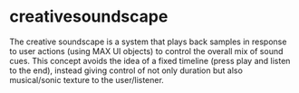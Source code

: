 # creativesoundscape
The creative soundscape is a system that plays back samples in response to user actions (using MAX UI objects) to control the overall mix of sound cues. This concept avoids the idea of a fixed timeline (press play and listen to the end), instead giving control of not only duration but also musical/sonic texture to the user/listener.
